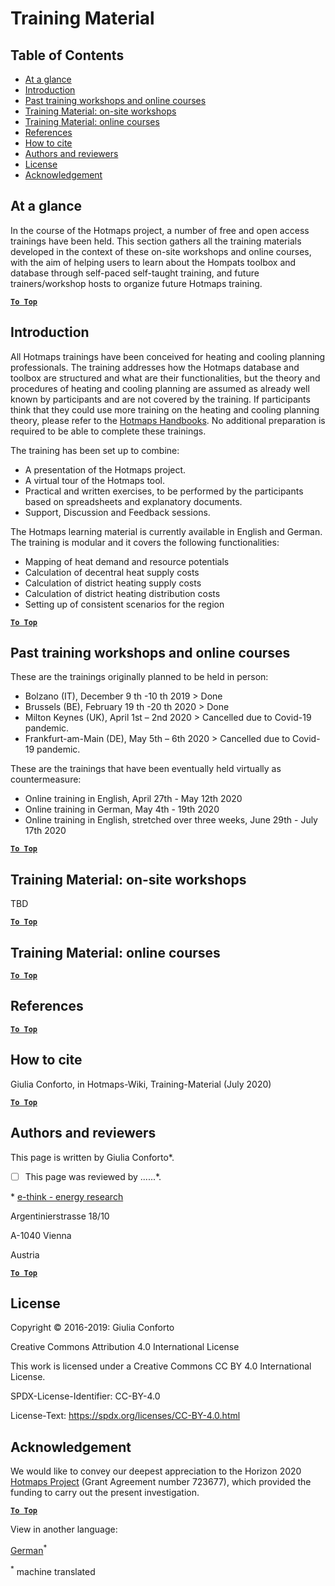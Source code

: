 <h1>Training Material</h1>

## Table of Contents
* [At a glance](#at-a-glance)
* [Introduction](#introduction)
* [Past training workshops and online courses](#Past-training-workshops-and-online-courses)
* [Training Material: on-site workshops](#training-material-on-site-workshops)
* [Training Material: online courses](#training-material-online-courses)
* [References](#references)
* [How to cite](#how-to-cite)
* [Authors and reviewers](#authors-and-reviewers)
* [License](#license)
* [Acknowledgement](#acknowledgement)

## At a glance

In the course of the Hotmaps project, a number of free and open access trainings have been held. This section gathers all the training materials developed in the context of these on-site workshops and online courses, with the aim of helping users to learn about the Hompats toolbox and database through self-paced self-taught training, and future trainers/workshop hosts to organize future Hotmaps training.


[**`To Top`**](#table-of-contents)

## Introduction

All Hotmaps trainings have been conceived for heating and cooling planning professionals. The training addresses how the Hotmaps database and toolbox are structured and what are their functionalities, but the theory and procedures of heating and cooling planning are assumed as already well known by participants and are not covered by the training. If participants think that they could use more training on the heating and cooling planning theory, please refer to the [Hotmaps Handbooks](https://www.hotmaps-project.eu/hotmaps-handbook-and-wiki-released/). No additional preparation is required to be able to complete these trainings.

The training has been set up to combine:
  - A presentation of the Hotmaps project. 
  - A virtual tour of the Hotmaps tool.
  - Practical and written exercises, to be performed by the participants based on spreadsheets and explanatory documents.
  - Support, Discussion and Feedback sessions.


The Hotmaps learning material is currently available in English and German. The training is modular and it covers the following functionalities:
  - Mapping of heat demand and resource potentials
  - Calculation of decentral heat supply costs
  - Calculation of district heating supply costs
  - Calculation of district heating distribution costs
  - Setting up of consistent scenarios for the region


[**`To Top`**](#table-of-contents)

## Past training workshops and online courses 

These are the trainings originally planned to be held in person:
  - Bolzano (IT), December 9 th -10 th 2019 > Done
  - Brussels (BE), February 19 th -20 th 2020 > Done
  - Milton Keynes (UK), April 1st – 2nd 2020 > Cancelled due to Covid-19 pandemic.
  - Frankfurt-am-Main (DE), May 5th – 6th 2020 > Cancelled due to Covid-19 pandemic.

These are the trainings that have been eventually held virtually as countermeasure:
  - Online training in English, April 27th - May 12th 2020
  - Online training in German, May 4th - 19th 2020
  - Online training in English, stretched over three weeks, June 29th - July 17th 2020


[**`To Top`**](#table-of-contents)

## Training Material: on-site workshops

TBD

[**`To Top`**](#table-of-contents)

## Training Material: online courses



[**`To Top`**](#table-of-contents)

## References


[**`To Top`**](#table-of-contents)

## How to cite

Giulia Conforto, in Hotmaps-Wiki, Training-Material (July 2020)

[**`To Top`**](#table-of-contents)

## Authors and reviewers

This page is written by Giulia Conforto\*.

- [ ] This page was reviewed by ......\*.

\* [e-think - energy research](http://e-think.ac.at/)

Argentinierstrasse 18/10

A-1040 Vienna

Austria


[**`To Top`**](#table-of-contents)

## License

Copyright © 2016-2019: Giulia Conforto

Creative Commons Attribution 4.0 International License

This work is licensed under a Creative Commons CC BY 4.0 International License.

SPDX-License-Identifier: CC-BY-4.0

License-Text: https://spdx.org/licenses/CC-BY-4.0.html


## Acknowledgement

We would like to convey our deepest appreciation to the Horizon 2020 [Hotmaps Project](https://www.hotmaps-project.eu) (Grant Agreement number 723677), which provided the funding to carry out the present investigation.



[**`To Top`**](#table-of-contents)


<!--- THIS IS A SUPER UNIQUE IDENTIFIER -->

View in another language:

 [German](../de/CM-Scenario-assessment)<sup>\*</sup> 

<sup>\*</sup> machine translated

